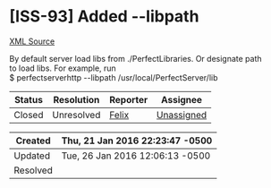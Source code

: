 # [ISS-93] Added --libpath

[XML Source](./xml/ISS-93.xml)
<p><p>By default server load libs from ./PerfectLibraries. Or designate path<br/>
to load libs. For example, run<br/>
$ perfectserverhttp --libpath /usr/local/PerfectServer/lib</p></p>





Status|Resolution|Reporter|Assignee
------|----------|--------|--------
Closed|Unresolved|[Felix](SimpleFelix)|[Unassigned]($-1)





Created|Thu, 21 Jan 2016 22:23:47 -0500
-------|--------------
Updated|Tue, 26 Jan 2016 12:06:13 -0500
Resolved|




